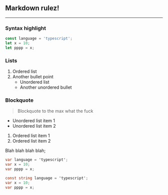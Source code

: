 ## Markdown __rulez__!
---

### Syntax highlight
```typescript
const language = 'typescript';
let x = 10;
let pppp = x;
```

### Lists
1. Ordered list
2. Another bullet point
   - Unordered list
   - Another unordered bullet

### Blockquote
> Blockquote to the max
> what the fuck

- Unordered list item 1
- Unordered list item 2

1. Ordered list item 1
2. Ordered list item 2


Blah blah blah blah;
```c#
var language = 'typescript';
var x = 10;
var pppp = x;
```
```csharp
const string language = 'typescript';
var x = 10;
var pppp = x;
```